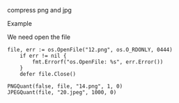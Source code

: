 compress png and jpg

Example

We need open the file

```
file, err := os.OpenFile("12.png", os.O_RDONLY, 0444)
	if err != nil {
		fmt.Errorf("os.OpenFile: %s", err.Error())
	}
	defer file.Close()
```

```
PNGQuant(false, file, "14.png", 1, 0)
JPEGQuant(file, "20.jpeg", 1000, 0)
```